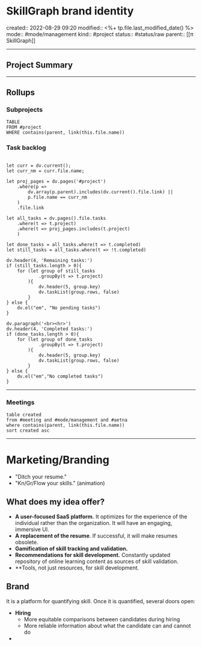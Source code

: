 # SkillGraph brand identity
created:: 2022-08-29 09:20
modified:: <%+ tp.file.last_modified_date() %>
mode:: #mode/management
kind:: #project 
status:: #status/raw
parent:: [[π SkillGraph]]

***
## Project Summary

***
## Rollups
### Subprojects
```dataview
TABLE
FROM #project 
WHERE contains(parent, link(this.file.name))
```

### Task backlog
```dataviewjs

let curr = dv.current();
let curr_nm = curr.file.name;

let proj_pages = dv.pages('#project')
	.where(p => 
		dv.array(p.parent).includes(dv.current().file.link) ||
		p.file.name == curr_nm
	)
	.file.link

let all_tasks = dv.pages().file.tasks
	.where(t => t.project)
	.where(t => proj_pages.includes(t.project)
	)

let done_tasks = all_tasks.where(t => t.completed)
let still_tasks = all_tasks.where(t => !t.completed)
	
dv.header(4, 'Remaining tasks:')	
if (still_tasks.length > 0){
    for (let group of still_tasks
		    .groupBy(t => t.project)
		){
			dv.header(5, group.key)
			dv.taskList(group.rows, false)
		}
} else {
	dv.el("em", "No pending tasks")
}

dv.paragraph('<br><hr>')
dv.header(4, 'Completed tasks:')	
if (done_tasks.length > 0){
    for (let group of done_tasks
		    .groupBy(t => t.project)
		){
			dv.header(5, group.key)
			dv.taskList(group.rows, false)
		}
} else {
	dv.el("em","No completed tasks")
}
```
***
### Meetings
```dataview
table created
from #meeting and #mode/management and #aetna
where contains(parent, link(this.file.name))
sort created asc
```

***
# Marketing/Branding


* "Ditch your resume."
* "Kn/Gr/Flow your skills." (animation)




## What does my idea offer?
* **A user-focused SaaS platform.** It optimizes for the experience of the individual rather than the organization. It will have an engaging, immersive UI.
* **A replacement of the resume**. If successful, it will make resumes obsolete. 
* **Gamification of skill tracking and validation.**
* **Recommendations for skill development.** Constantly updated repository of online learning content as sources of skill validation.
* **Tools, not just resources, for skill development.


## Brand
It is a platform for quantifying skill. Once it is quantified, several doors open:
* **Hiring**
	* More equitable comparisons between candidates during hiring
	* More reliable information about what the candidate can and cannot do
* 

